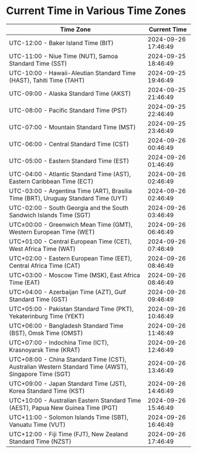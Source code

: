 # Current Time in Various Time Zones

| Time Zone | Current Time |
|-----------|--------------|
| UTC-12:00 - Baker Island Time (BIT) | 2024-09-26 17:46:49 |
| UTC-11:00 - Niue Time (NUT), Samoa Standard Time (SST) | 2024-09-25 18:46:49 |
| UTC-10:00 - Hawaii-Aleutian Standard Time (HAST), Tahiti Time (TAHT) | 2024-09-25 19:46:49 |
| UTC-09:00 - Alaska Standard Time (AKST) | 2024-09-25 21:46:49 |
| UTC-08:00 - Pacific Standard Time (PST) | 2024-09-25 22:46:49 |
| UTC-07:00 - Mountain Standard Time (MST) | 2024-09-25 23:46:49 |
| UTC-06:00 - Central Standard Time (CST) | 2024-09-26 00:46:49 |
| UTC-05:00 - Eastern Standard Time (EST) | 2024-09-26 01:46:49 |
| UTC-04:00 - Atlantic Standard Time (AST), Eastern Caribbean Time (ECT) | 2024-09-26 02:46:49 |
| UTC-03:00 - Argentina Time (ART), Brasília Time (BRT), Uruguay Standard Time (UYT) | 2024-09-26 02:46:49 |
| UTC-02:00 - South Georgia and the South Sandwich Islands Time (SGT) | 2024-09-26 03:46:49 |
| UTC±00:00 - Greenwich Mean Time (GMT), Western European Time (WET) | 2024-09-26 06:46:49 |
| UTC+01:00 - Central European Time (CET), West Africa Time (WAT) | 2024-09-26 07:46:49 |
| UTC+02:00 - Eastern European Time (EET), Central Africa Time (CAT) | 2024-09-26 08:46:49 |
| UTC+03:00 - Moscow Time (MSK), East Africa Time (EAT) | 2024-09-26 08:46:49 |
| UTC+04:00 - Azerbaijan Time (AZT), Gulf Standard Time (GST) | 2024-09-26 09:46:49 |
| UTC+05:00 - Pakistan Standard Time (PKT), Yekaterinburg Time (YEKT) | 2024-09-26 10:46:49 |
| UTC+06:00 - Bangladesh Standard Time (BST), Omsk Time (OMST) | 2024-09-26 11:46:49 |
| UTC+07:00 - Indochina Time (ICT), Krasnoyarsk Time (KRAT) | 2024-09-26 12:46:49 |
| UTC+08:00 - China Standard Time (CST), Australian Western Standard Time (AWST), Singapore Time (SGT) | 2024-09-26 13:46:49 |
| UTC+09:00 - Japan Standard Time (JST), Korea Standard Time (KST) | 2024-09-26 14:46:49 |
| UTC+10:00 - Australian Eastern Standard Time (AEST), Papua New Guinea Time (PGT) | 2024-09-26 15:46:49 |
| UTC+11:00 - Solomon Islands Time (SBT), Vanuatu Time (VUT) | 2024-09-26 16:46:49 |
| UTC+12:00 - Fiji Time (FJT), New Zealand Standard Time (NZST) | 2024-09-26 17:46:49 |
